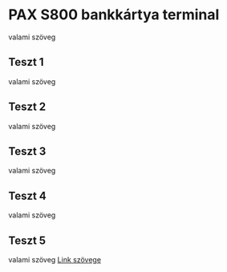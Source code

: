 # PAX S800 bankkártya terminal
valami szöveg

## Teszt 1
valami szöveg

## Teszt 2
valami szöveg

## Teszt 3
valami szöveg

## Teszt 4
valami szöveg

## Teszt 5
valami szöveg
[Link szövege](https://cmo.hu)
